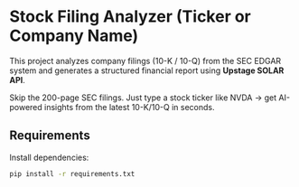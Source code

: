 # Stock Filing Analyzer (Ticker or Company Name)

This project analyzes company filings (10-K / 10-Q) from the SEC EDGAR system and generates a structured financial report using **Upstage SOLAR API**.

Skip the 200-page SEC filings.
Just type a stock ticker like NVDA → get AI-powered insights from the latest 10-K/10-Q in seconds.

## Requirements
Install dependencies:
```bash
pip install -r requirements.txt
